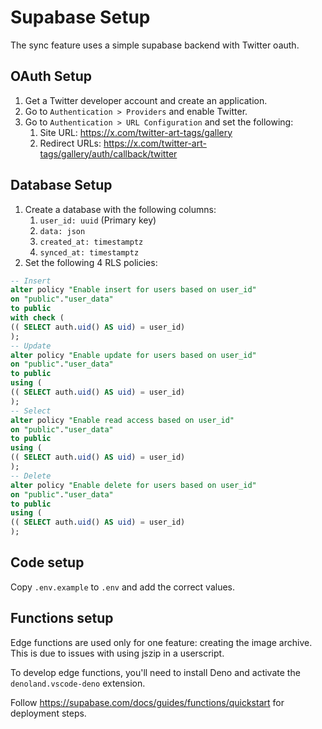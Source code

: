 # Supabase Setup

The sync feature uses a simple supabase backend with Twitter oauth.

## OAuth Setup

1. Get a Twitter developer account and create an application.
2. Go to `Authentication > Providers` and enable Twitter.
3. Go to `Authentication > URL Configuration` and set the following:
    1. Site URL: https://x.com/twitter-art-tags/gallery
    2. Redirect URLs: https://x.com/twitter-art-tags/gallery/auth/callback/twitter

## Database Setup

1. Create a database with the following columns:
    1. `user_id: uuid` (Primary key)
    2. `data: json`
    3. `created_at: timestamptz`
    4. `synced_at: timestamptz`
2. Set the following 4 RLS policies:

```sql
-- Insert
alter policy "Enable insert for users based on user_id"
on "public"."user_data"
to public
with check (
(( SELECT auth.uid() AS uid) = user_id)
);
-- Update
alter policy "Enable update for users based on user_id"
on "public"."user_data"
to public
using (
(( SELECT auth.uid() AS uid) = user_id)
);
-- Select
alter policy "Enable read access based on user_id"
on "public"."user_data"
to public
using (
(( SELECT auth.uid() AS uid) = user_id)
);
-- Delete
alter policy "Enable delete for users based on user_id"
on "public"."user_data"
to public
using (
(( SELECT auth.uid() AS uid) = user_id)
);
```

## Code setup

Copy `.env.example` to `.env` and add the correct values.

## Functions setup

Edge functions are used only for one feature: creating the image archive. This is due to issues with using jszip in a userscript.

To develop edge functions, you'll need to install Deno and activate the `denoland.vscode-deno` extension.

Follow https://supabase.com/docs/guides/functions/quickstart for deployment steps.

